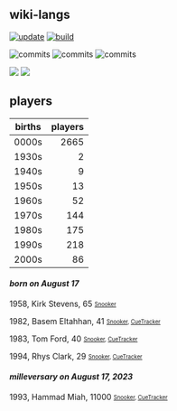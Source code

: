 ## wiki-langs
[![update](https://github.com/dreamerminsk/wiki-langs/actions/workflows/update-tables.yml/badge.svg)](https://github.com/dreamerminsk/wiki-langs/actions/workflows/update-tables.yml)
[![build](https://github.com/dreamerminsk/wiki-langs/actions/workflows/build.yml/badge.svg)](https://github.com/dreamerminsk/wiki-langs/actions/workflows/build.yml)

![commits](https://img.shields.io/github/commit-activity/y/dreamerminsk/wiki-langs)
![commits](https://img.shields.io/github/commit-activity/m/dreamerminsk/wiki-langs)
![commits](https://img.shields.io/github/commit-activity/w/dreamerminsk/wiki-langs)

![](https://img.shields.io/github/languages/code-size/dreamerminsk/wiki-langs)
![](https://img.shields.io/github/repo-size/dreamerminsk/wiki-langs)

## players
| births | players |
| :----: | ------: |
| 0000s | 2665 |
| 1930s | 2 |
| 1940s | 9 |
| 1950s | 13 |
| 1960s | 52 |
| 1970s | 144 |
| 1980s | 175 |
| 1990s | 218 |
| 2000s | 86 |

#### ***born on August 17***
1958, Kirk Stevens, 65 <sub><sup>[Snooker](http://www.snooker.org/res/index.asp?player=2870)</sup></sub>

1982, Basem Eltahhan, 41 <sub><sup>[Snooker](http://www.snooker.org/res/index.asp?player=2101), [CueTracker](http://cuetracker.net/Players/basem-eltahhan/)</sup></sub>

1983, Tom Ford, 40 <sub><sup>[Snooker](http://www.snooker.org/res/index.asp?player=8), [CueTracker](http://cuetracker.net/Players/tom-ford/)</sup></sub>

1994, Rhys Clark, 29 <sub><sup>[Snooker](http://www.snooker.org/res/index.asp?player=917), [CueTracker](http://cuetracker.net/Players/rhys-clark/)</sup></sub>


#### ***milleversary on August 17, 2023***
1993, Hammad Miah, 11000 <sub><sup>[Snooker](http://www.snooker.org/res/index.asp?player=593), [CueTracker](http://cuetracker.net/Players/hammad-miah/)</sup></sub>



